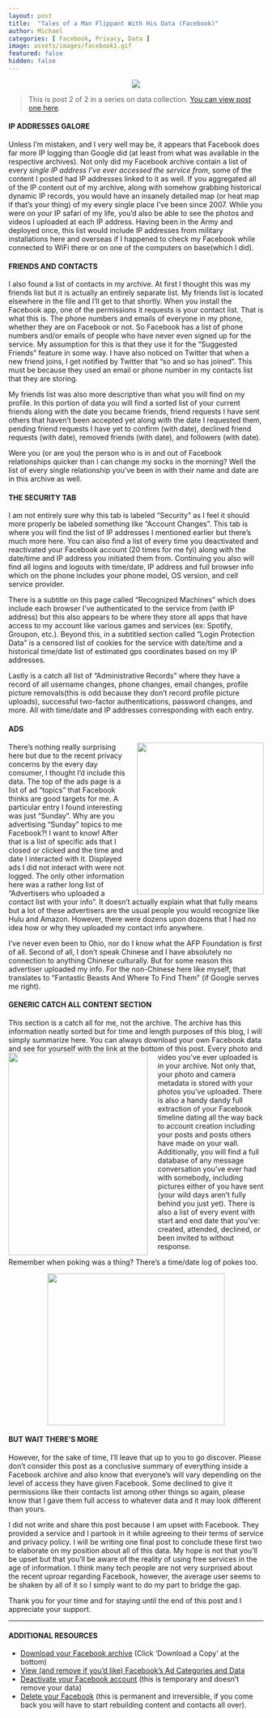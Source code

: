 ```yaml
---
layout: post
title:  "Tales of a Man Flippant With His Data (Facebook)"
author: Michael
categories: [ Facebook, Privacy, Data ]
image: assets/images/facebook1.gif
featured: false
hidden: false
---
```

<p><center><img src="/assets/images/facebook1.gif"></center>
<blockquote>This is post 2 of 2 in a series on data collection. <a href="/data-google/">You can view post one here</a>.</blockquote></p>

#### IP ADDRESSES GALORE

Unless I’m mistaken, and I very well may be, it appears that Facebook does far more IP logging than Google did (at least from what was available in the respective archives). Not only did my Facebook archive contain a list of every <i>single IP address I’ve ever accessed the service from</i>, some of the content I posted had IP addresses linked to it as well. If you aggregated all of the IP content out of my archive, along with somehow grabbing historical dynamic IP records, you would have an insanely detailed map (or heat map if that’s your thing) of my every single place I’ve been since 2007. While you were on your IP safari of my life, you’d also be able to see the photos and videos I uploaded at each IP address. Having been in the Army and deployed once, this list would include IP addresses from military installations here and overseas if I happened to check my Facebook while connected to WiFi there or on one of the computers on base(which I did).

#### FRIENDS AND CONTACTS

I also found a list of contacts in my archive. At first I thought this was my friends list but it is actually an entirely separate list. My friends list is located elsewhere in the file and I’ll get to that shortly. When you install the Facebook app, one of the permissions it requests is your contact list. That is what this is. The phone numbers and emails of everyone in my phone, whether they are on Facebook or not. So Facebook has a list of phone numbers and/or emails of people who have never even signed up for the service. My assumption for this is that they use it for the “Suggested Friends” feature in some way. I have also noticed on Twitter that when a new friend joins, I get notified by Twitter that “so and so has joined”. This must be because they used an email or phone number in my contacts list that they are storing.

My friends list was also more descriptive than what you will find on my profile. In this portion of data you will find a sorted list of your current friends along with the date you became friends, friend requests I have sent others that haven’t been accepted yet along with the date I requested them, pending friend requests I have yet to confirm (with date), declined friend requests (with date), removed friends (with date), and followers (with date).

Were you (or are you) the person who is in and out of Facebook relationships quicker than I can change my socks in the morning? Well the list of every single relationship you’ve been in with their name and date are in this archive as well.

#### THE SECURITY TAB

I am not entirely sure why this tab is labeled “Security” as I feel it should more properly be labeled something like “Account Changes”. This tab is where you will find the list of IP addresses I mentioned earlier but there’s much more here. You can also find a list of every time you deactivated and reactivated your Facebook account (20 times for me fyi) along with the date/time and IP address you initiated them from. Continuing you also will find all logins and logouts with time/date, IP address and full browser info which on the phone includes your phone model, OS version, and cell service provider.

There is a subtitle on this page called “Recognized Machines” which does include each browser I’ve authenticated to the service from (with IP address) but this also appears to be where they store all apps that have access to my account like various games and services (ex: Spotify, Groupon, etc.). Beyond this, in a subtitled section called “Login Protection Data” is a censored list of cookies for the service with date/time and a historical time/date list of estimated gps coordinates based on my IP addresses.

Lastly is a catch all list of “Administrative Records” where they have a record of all username changes, phone changes, email changes, profile picture removals(this is odd because they don’t record profile picture uploads), successful two-factor authentications, password changes, and more. All with time/date and IP addresses corresponding with each entry.

#### ADS

<img src="/assets/images/facebook2.png" width="250" height="300" style="float: right; margin-left: 20px; margin-bottom: 5px">
<p>There’s nothing really surprising here but due to the recent privacy concerns by the every day consumer, I thought I’d include this data. The top of the ads page is a list of ad “topics” that Facebook thinks are good targets for me. A particular entry I found interesting was just “Sunday”. Why are you advertising “Sunday” topics to me Facebook?! I want to know! After that is a list of specific ads that I closed or clicked and the time and date I interacted with it. Displayed ads I did not interact with were not logged. The only other information here was a rather long list of “Advertisers who uploaded a contact list with your info”. It doesn’t actually explain what that fully means but a lot of these advertisers are the usual people you would recognize like Hulu and Amazon. However, there were dozens upon dozens that I had no idea how or why they uploaded my contact info anywhere.

I’ve never even been to Ohio, nor do I know what the AFP Foundation is first of all. Second of all, I don’t speak Chinese and I have absolutely no connection to anything Chinese culturally. But for some reason this advertiser uploaded my info. For the non-Chinese here like myself, that translates to “Fantastic Beasts And Where To Find Them” (if Google serves me right).</p>

#### GENERIC CATCH ALL CONTENT SECTION

This section is a catch all for me, not the archive. The archive has this information neatly sorted but for time and length purposes of this blog, I will simply summarize here. You can always download your own Facebook data and see for yourself with the link at the bottom of this post.
<img src="/assets/images/facebook3.png" width="275" height="400" style="float: left; margin-right: 20px; margin-bottom: 5px">
Every photo and video you’ve ever uploaded is in your archive. Not only that, your photo and camera metadata is stored with your photos you’ve uploaded. There is also a handy dandy full extraction of your Facebook timeline dating all the way back to account creation including your posts and posts others have made on your wall. Additionally, you will find a full database of any message conversation you’ve ever had with somebody, including pictures either of you have sent (your wild days aren’t fully behind you just yet). There is also a list of every event with start and end date that you’ve: created, attended, declined, or been invited to without response.

Remember when poking was a thing? There’s a time/date log of pokes too.
<p><center><img src="/assets/images/facebook4.png" width="350" height="300"></center></p>

#### BUT WAIT THERE’S MORE

However, for the sake of time, I’ll leave that up to you to go discover. Please don’t consider this post as a conclusive summary of everything inside a Facebook archive and also know that everyone’s will vary depending on the level of access they have given Facebook. Some declined to give it permissions like their contacts list among other things so again, please know that I gave them full access to whatever data and it may look different than yours.

I did not write and share this post because I am upset with Facebook. They provided a service and I partook in it while agreeing to their terms of service and privacy policy. I will be writing one final post to conclude these first two to elaborate on my position about all of this data. My hope is not that you’ll be upset but that you’ll be aware of the reality of using free services in the age of information. I think many tech people are not very surprised about the recent uproar regarding Facebook, however, the average user seems to be shaken by all of it so I simply want to do my part to bridge the gap.

Thank you for your time and for staying until the end of this post and I appreciate your support.
<hr>

#### ADDITIONAL RESOURCES

<ul>
<li><a href="https://www.facebook.com/dyi/?x=AdkTEroYx-rmwrpY&referrer=yfi_settings">Download your Facebook archive</a> (Click ‘Download a Copy’ at the bottom)</li>
<li><a href="https://www.facebook.com/ads/preferences/?entry_product=ad_settings_screen">View (and remove if you’d like) Facebook’s Ad Categories and Data</a></li>
<li><a href="https://www.facebook.com/deactivate/">Deactivate your Facebook account</a> (this is temporary and doesn’t remove your data)</li>
<li><a href="https://www.facebook.com/help/delete_account">Delete your Facebook</a> (this is permanent and irreversible, if you come back you will have to start rebuilding content and contacts all over).</li>
</ul>
